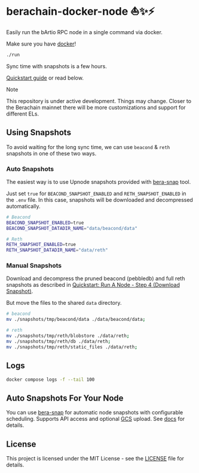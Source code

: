# berachain-docker-node ⛵️✨⚡

Easily run the bArtio RPC node in a single command via docker.

Make sure you have [docker](https://docs.docker.com/)!

```bash
./run
```

Sync time with snapshots is a few hours.

[Quickstart guide](https://bera.upnode.org/berachainv2/docker) or read below.

> [!NOTE]  
> This repository is under active development. Things may change. Closer to the Berachain mainnet there will be more customizations and support for different ELs.

## Using Snapshots

To avoid waiting for the long sync time, we can use `beacond` & `reth` snapshots in one of these two ways.

### Auto Snapshots

The easiest way is to use Upnode snapshots provided with [bera-snap](https://github.com/upnodedev/bera-snap) tool.

Just set `true` for `BEACOND_SNAPSHOT_ENABLED` and `RETH_SNAPSHOT_ENABLED` in the `.env` file. In this case, snapshots will be downloaded and decompressed automatically.

```bash
# Beacond
BEACOND_SNAPSHOT_ENABLED=true
BEACOND_SNAPSHOT_DATADIR_NAME="data/beacond/data"

# Reth
RETH_SNAPSHOT_ENABLED=true
RETH_SNAPSHOT_DATADIR_NAME="data/reth"
```

### Manual Snapshots

Download and decompress the pruned beacond (pebbledb) and full reth snapshots as described in [Quickstart: Run A Node - Step 4 (Download Snapshot)](https://docs.berachain.com/nodes/quickstart#step-4-download-snapshot-recommended).

But move the files to the shared `data` directory.

```bash
# beacond
mv ./snapshots/tmp/beacond/data ./data/beacond/data;

# reth
mv ./snapshots/tmp/reth/blobstore ./data/reth;
mv ./snapshots/tmp/reth/db ./data/reth;
mv ./snapshots/tmp/reth/static_files ./data/reth;
```

## Logs

```bash
docker compose logs -f --tail 100
```

## Auto Snapshots For Your Node

You can use [bera-snap](https://github.com/upnodedev/bera-snap) for automatic node snapshots with configurable scheduling. Supports API access and optional [GCS](https://cloud.google.com/storage) upload. See [docs](https://github.com/upnodedev/bera-snap/blob/main/README.md) for details.

## License

This project is licensed under the MIT License - see the [LICENSE](LICENSE) file for details.
